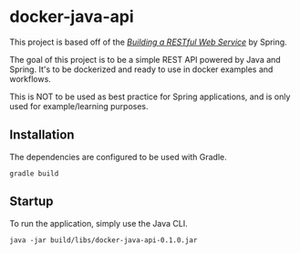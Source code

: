 # docker-java-api

This project is based off of the [_Building a RESTful Web Service_](https://spring.io/guides/gs/rest-service/) by Spring.

The goal of this project is to be a simple REST API powered by Java and Spring. It's to be dockerized and ready to use in docker examples and workflows.

This is NOT to be used as best practice for Spring applications, and is only used for example/learning purposes.

## Installation 

The dependencies are configured to be used with Gradle. 

`gradle build`

## Startup

To run the application, simply use the Java CLI.

`java -jar build/libs/docker-java-api-0.1.0.jar`